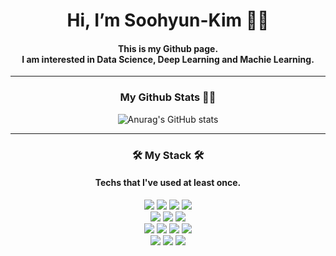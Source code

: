 <div align=center><h1>Hi, I’m Soohyun-Kim 👋🏻</h1>
  <h4>This is my Github page.
  <br>I am interested in Data Science, Deep Learning and Machie Learning.<br/></h4>
  
 ----
  
 <h3>My Github Stats 👩🏻</h3>
  
  
  
![Anurag's GitHub stats](https://github-readme-stats.vercel.app/api?username=kshiny&show_icons=true&theme=nightowl)


----

<h3>🛠️ My Stack 🛠️ </h3>
 <h4>Techs that I've used at least once.</h4>
<img src="https://img.shields.io/badge/C-A8B9CC?style=for-the-badge&logo=C&logoColor=black">
<img src="https://img.shields.io/badge/Python-3776AB?style=for-the-badge&logo=Python&logoColor=black">
<img src="https://img.shields.io/badge/Jupyter-F37626?style=for-the-badge&logo=Jupyter&logoColor=white">
<img src="https://img.shields.io/badge/Google Colab-F9AB00?style=for-the-badge&logo=GoogleColab&logoColor=white">
<br><img src="https://img.shields.io/badge/NumPy-013243?style=for-the-badge&logo=NumPy&logoColor=white">
<img src="https://img.shields.io/badge/TensorFlow-FF6F00?style=for-the-badge&logo=TensorFlow&logoColor=white">
<img src="https://img.shields.io/badge/PyTorch-EE4C2C?style=for-the-badge&logo=PyTorch&logoColor=white">
<br><img src="https://img.shields.io/badge/Docker-2496ED?style=for-the-badge&logo=Docker&logoColor=white">
<img src="https://img.shields.io/badge/Linux-FCC624?style=for-the-badge&logo=Linux&logoColor=black">
<img src="https://img.shields.io/badge/AWS-232F3E?style=for-the-badge&logo=Amazone&logoColor=white">
<img src="https://img.shields.io/badge/MySQL-2496ED?style=for-the-badge&logo=MySQL&logoColor=white"></br>
<img src="https://img.shields.io/badge/Github-181717?style=for-the-badge&logo=Github&logoColor=white">
<img src="https://img.shields.io/badge/Blog-03C75A?style=for-the-badge&logo=Naver&logoColor=green">
<img src="https://img.shields.io/badge/Notion-000000?style=for-the-badge&logo=Notion&logoColor=white">
</div></br>
